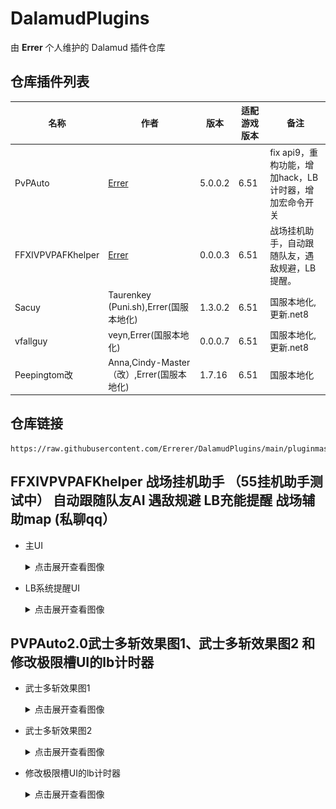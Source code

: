# DalamudPlugins
由 **Errer** 个人维护的 Dalamud 插件仓库

## 仓库插件列表
| 名称      | 作者      | 版本 | 适配游戏版本 | 备注 |
|----------|----------|----------|----------|----------|
| PvPAuto | [Errer](https://github.com/Errerer)  | 5.0.0.2 | 6.51 | fix api9，重构功能，增加hack，LB计时器，增加宏命令开关 |
| FFXIVPVPAFKhelper| [Errer](https://github.com/Errerer)  | 0.0.0.3 | 6.51 | 战场挂机助手，自动跟随队友，遇敌规避，LB提醒。 |
| Sacuy   | Taurenkey (Puni.sh),Errer(国服本地化)  | 1.3.0.2 | 6.51 | 国服本地化,更新.net8 |
| vfallguy   | veyn,Errer(国服本地化)  |0.0.0.7 | 6.51 | 国服本地化,更新.net8 |
| Peepingtom改   | Anna,Cindy-Master（改）,Errer(国服本地化)  |1.7.16 | 6.51 | 国服本地化 |

## 仓库链接
```
https://raw.githubusercontent.com/Errerer/DalamudPlugins/main/pluginmaster.json
```
## FFXIVPVPAFKhelper  战场挂机助手 （55挂机助手测试中） 自动跟随队友AI 遇敌规避 LB充能提醒  战场辅助map (私聊qq）

- 主UI
  <details>
    <summary>点击展开查看图像</summary>
    <div align="center">
      <img src="https://github.com/Errerer/DalamudPlugins/blob/main/PVPHELP1.png" width="500">
    </div>
  </details>

- LB系统提醒UI
  <details>
    <summary>点击展开查看图像</summary>
    <div align="center">
      <img src="https://github.com/Errerer/DalamudPlugins/blob/main/pvphelp2.png" width="500">
    </div>
  </details>

## PVPAuto2.0武士多斩效果图1、武士多斩效果图2 和 修改极限槽UI的lb计时器
  
- 武士多斩效果图1
  <details>
    <summary>点击展开查看图像</summary>
    <div align="center">
      <img src="https://github.com/Errerer/DalamudPlugins/blob/main/testgit.gif" width="500">
    </div>
  </details>

- 武士多斩效果图2
  <details>
    <summary>点击展开查看图像</summary>
    <div align="center">
      <img src="https://github.com/Errerer/DalamudPlugins/blob/main/testgit2.gif" width="500">
    </div>
  </details>

- 修改极限槽UI的lb计时器
  <details>
    <summary>点击展开查看图像</summary>
    <div align="center">
      <img src="https://github.com/Errerer/DalamudPlugins/blob/main/LB1.png" width="500">
      <img src="https://github.com/Errerer/DalamudPlugins/blob/main/LB2.png" width="500">
    </div>
  </details>



